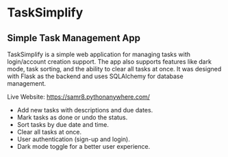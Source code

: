 # TaskSimplify
## Simple Task Management App
TaskSimplify is a simple web application for managing tasks with login/account creation support. The app also supports features like dark mode, task sorting, and the ability to clear all tasks at once. It was designed with Flask as the backend and uses SQLAlchemy for database management.<br>

Live Website: https://samr8.pythonanywhere.com/

- Add new tasks with descriptions and due dates.
- Mark tasks as done or undo the status.
- Sort tasks by due date and time.
- Clear all tasks at once.
- User authentication (sign-up and login).
- Dark mode toggle for a better user experience.
